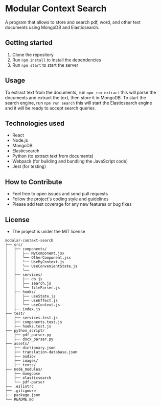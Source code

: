 # Modular Context Search
A program that allows to store and search pdf, word, and other text documents using MongoDB and Elasticsearch. 

## Getting started
1. Clone the repository 
2. Run `npm install` to install the dependencies
3. Run `npm start` to start the server

## Usage
To extract text from the documents, run `npm run extract` this will parse the documents and extract the text, then store it in MongoDB.
To start the search engine, run `npm run search` this will start the Elasticsearch engine and it will be ready to accept search queries.

## Technologies used
- React
- Node.js
- MongoDB
- Elasticsearch
- Python (to extract text from documents)
- Webpack (for building and bundling the JavaScript code)
- Jest (for testing)

## How to Contribute
- Feel free to open issues and send pull requests
- Follow the project's coding style and guidelines
- Please add test coverage for any new features or bug fixes

## License
- The project is under the MIT license

```
modular-context-search
├── src/
│   ├── components/
│   │   ├── MyComponent.jsx
│   │   └── OtherComponent.jsx
│   │   └── UseMyContext.js
│   │   └── UseConvenientState.js
│   │   └──
│   ├── services/
│   │   ├── db.js
│   │   ├── search.js
│   │   └── fileParser.js
│   ├── hooks/
│   │   ├── useState.js
│   │   ├── useEffect.js
│   │   └── useContext.js
│   ├── index.js
├── test/
│   ├── services.test.js 
│   ├── components.test.js
│   ├── hooks.test.js
├── python_script/
│   ├── pdf_parser.py
│   ├── docx_parser.py
├── assets/
│   ├── dictionary.json
│   ├── translation-database.json
│   ├── audio/
│   ├── images/
│   ├── texts/
├── node_modules/
│   ├── mongoose
│   ├── elasticsearch
│   └── pdf-parser
├── .eslintrc
├── .gitignore
├── package.json
└── README.md
```
